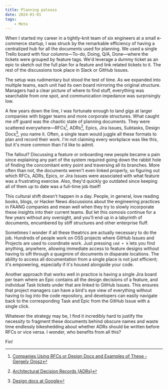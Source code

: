 ```yaml
---
title: Planning palooza
date: 2024-01-01
tags:
    - Meta
---
```


When I started my career in a tightly-knit team of six engineers at a small e-commerce
startup, I was struck by the remarkable efficiency of having a centralized hub for all the
documents used for planning. We used a single Trello board with four columns—To-do, Doing,
Q/A, Done—where the tickets were grouped by feature tags. We'd leverage a dummy ticket as an
epic to sketch out the full plan for a feature and link related tickets to it. The rest of
the discussions took place in Slack or GitHub Issues.

The setup was rudimentary but stood the test of time. As we expanded into multiple teams,
each unit had its own board mirroring the original structure. Managers had a clear picture
of where to find stuff, everything was searchable from one spot, and communication impedance
was surprisingly low.

A few years down the line, I was fortunate enough to land gigs at larger companies with
bigger teams and more corporate structures. What caught me off guard was the chaotic state
of planning documents. They were scattered everywhere—RFCs[^1], ADRs[^2], Epics, Jira
Issues, Subtasks, Design Docs[^3], you name it. Often, a single team would juggle all these
formats to plan and record their work. I'm not claiming every workplace was like this, but
it's more common than I'd like to admit.

The fallout? Discussing a feature or onboarding new people became a pain since explaining
any part of the system required going down the rabbit hole of finding the concomitant entry
point and traversing all its branches. More often than not, the documents weren't even
linked properly, so figuring out which RFCs, ADRs, Epics, or Jira Issues were associated
with what feature was a frustrating exercise. Also, they'd quickly go outdated since keeping
all of them up to date was a full-time job itself!

This cultural shift doesn't happen in a day. People, in general, love reading books, blogs,
or Hacker News discussions about the engineering practices in FAANG companies and mean well
when they try to slowly incorporate these insights into their current teams. But let this
osmosis continue for a few years without any oversight, and you'll end up in a labyrinth of
documents, encumbered by stiff structures and other enterprise fluff.

Sometimes I wonder if all these theatrics are actually necessary to do the job. Hundreds of
people work on OSS projects where GitHub Issues and Projects are used to coordinate work.
Just pressing `cmd + k` lets you find anything, anywhere, allowing immediate access to
feature designs without having to sift through a quagmire of documents in disparate
locations. The ability to access all documentation from a single place is not just
efficient; it's empowering, especially if it's housed alongside your code.

Another approach that works well in practice is having a single Jira board per team where an
Epic contains all the design decisions of a feature, and individual Task tickets under that
are linked to GitHub Issues. This ensures that project managers can have a bird's eye view
of everything without having to log into the code repository, and developers can easily
navigate back to the corresponding Task and Epic from the GitHub Issue with a single click.

Whatever the strategy may be, I find it incredibly hard to justify the necessity to fragment
these documents behind obscure names and waste time endlessly bikeshedding about whether
ADRs should be written before RFCs or vice versa. I wonder, who benefits from all this?

Fin!

[^1]:
    [Companies Using RFCs or Design Docs and Examples of These - Gergely Orosz](https://blog.pragmaticengineer.com/rfcs-and-design-docs/)

[^2]: [Architectural Decision Records (ADRs)](https://adr.github.io/)
[^3]:
    [Design docs at Google](https://www.industrialempathy.com/posts/design-docs-at-google/)
